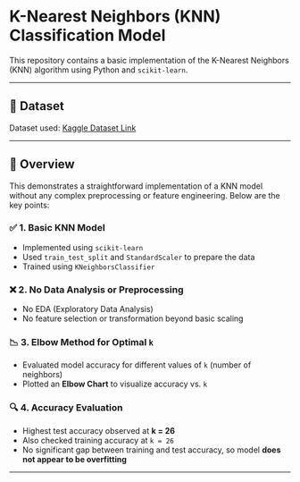 # K-Nearest Neighbors (KNN) Classification Model

This repository contains a basic implementation of the K-Nearest Neighbors (KNN) algorithm using Python and `scikit-learn`.

---

## 📂 Dataset

Dataset used: [Kaggle Dataset Link](https://www.kaggle.com/datasets/thedevastator/predicting-heart-disease-risk-using-clinical-var/data)  

---

## 🧠 Overview

This demonstrates a straightforward implementation of a KNN model without any complex preprocessing or feature engineering. Below are the key points:

### ✅ 1. Basic KNN Model
- Implemented using `scikit-learn`
- Used `train_test_split` and `StandardScaler` to prepare the data
- Trained using `KNeighborsClassifier`

### ❌ 2. No Data Analysis or Preprocessing
- No EDA (Exploratory Data Analysis)
- No feature selection or transformation beyond basic scaling

### 📉 3. Elbow Method for Optimal `k`
- Evaluated model accuracy for different values of `k` (number of neighbors)
- Plotted an **Elbow Chart** to visualize accuracy vs. `k`

### 🔍 4. Accuracy Evaluation
- Highest test accuracy observed at **k = 26**
- Also checked training accuracy at `k = 26`
- No significant gap between training and test accuracy, so model **does not appear to be overfitting**

---

##
